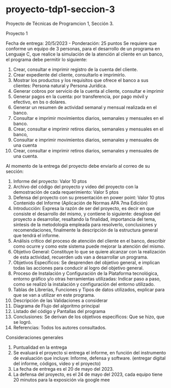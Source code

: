 # proyecto-tdp1-seccion-3
Proyecto de Técnicas de Programcion 1, Sección 3.


Proyecto 1

Fecha de entrega: 20/5/2023 - Ponderación: 25 puntos
Se requiere que conforme un equipo de 3 personas, para el desarrollo de un
programa en Lenguaje C, que realice la simulación de la atención al cliente en un
banco, el programa debe permitir lo siguiente:

1. Crear, consultar e imprimir registro de la cuenta del cliente.
2. Crear expediente del cliente, consultarlo e imprimirlo.
3. Mostrar los productos y los requisitos que ofrece el banco a sus clientes: Persona
natural y Persona Jurídica.
4. Generar cobros por servicio de la cuenta al cliente, consultar e imprimir
5. Generar pagos en la cuenta: por transferencia, por pago móvil y efectivo, en bs o
dolares.
6. Generar un resumen de actividad semanal y mensual realizada en el banco.
7. Consultar e imprimir movimientos diarios, semanales y mensuales en el banco.
8. Crear, consultar e imprimir retiros diarios, semanales y mensuales en el banco,
9. Consultar e imprimir movimientos diarios, semanales y mensuales de una cuenta
10. Crear, consultar e imprimir retiros diarios, semanales y mensuales de una cuenta.


Al momento de la entrega del proyecto debe enviarlo al correo de su sección:

1. Informe del proyecto: Valor 10 ptos
2. Archivo del código del proyecto y video del proyecto con la demostración de
cada requerimiento: Valor 5 ptos
3. Defensa del proyecto con su presentación en power point: Valor 10 ptos
Contenido del Informe (Aplicación de Normas APA 7ma Edición)
1. Introducción: Expresa la razón de ser del proyecto, es decir en que consiste el
desarrollo del mismo, y contiene lo siguiente: desglose del proyecto a desarrollar,
resaltando la finalidad, importancia del tema, síntesis de la metodología empleada
para resolverlo, conclusiones y recomendaciones, finalmente la descripción de la
estructura general que tendrá el informe.
2. Análisis crítico del proceso de atención del cliente en el banco, describir como
ocurre y como este sistema puede mejorar la atención del mismo.
3. Objetivo General: Constituye lo que se quiere alcanzar con la realización de esta
actividad, recuerden uds van a desarrollar un programa.
4. Objetivos Específicos: Se desprenden del objetivo general, e implican todas las
acciones para conducir al logro del objetivo general.
5. Proceso de Instalación y Configuración de la Plataforma tecnológica,
entorno gráfico y/o otras herramientas utilizadas: Indicar paso a paso, como
se realizó la instalación y configuración del entorno utilizado.
6. Tablas de Librerías, Funciones y Tipos de datos utilizados, explicar para que se
van a utilizar en este programa.
7. Descripción de las Validaciones a considerar
8. Diagrama de Flujo del algoritmo principal
9. Listado del código y Pantallas del programa
10. Conclusiones: Se derivan de los objetivos específicos: Que se hizo, que se logró.
11. Referencias: Todos los autores consultados.


Consideraciones generales

1. Puntualidad en la entrega
2. Se evaluará el proyecto si entrega el informe, en función del instrumento de
evaluación que incluye: Informe, defensa y software. (entregar digital del informe,
códigos, video y el proyecto)
3. La fecha de entrega es el 20 de mayo del 2023.
4. La defensa del proyecto, es el 24 de mayo del 2023, cada equipo tiene 20 minutos
para la exposición vía google mee

